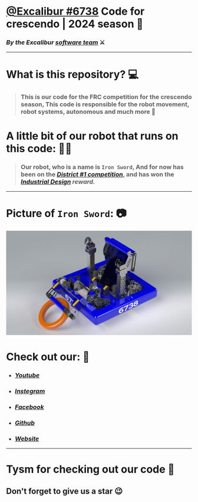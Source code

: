 # [@Excalibur #6738](https://github.com/ExcaliburFRC) Code for crescendo | 2024 season 🤖
### *By the Excalibur [software team](https://github.com/ExcaliburFRC/Crescendo2024/graphs/contributors)* ⚔️
-----------------------------------------

# What is this repository? 💻
> ### This is our code for the FRC competition for the crescendo season, This code is responsible for the robot movement, robot systems, autonomous and much more 🚀
# A little bit of our robot that runs on this code: 👨‍🎓
> ### Our robot, who is a name is `Iron Sword`, And for now has been on the [***District #1 competition***](https://www.thebluealliance.com/event/2024isde1), and has won the ***[Industrial Design](https://www.firstinspires.org/resource-library/frc/awards-based-on-machine-creativity-innovation#:~:text=Industrial%20Design%20Award%C2%A0sponsored%20by%20General%20Motors) reward.***
----------------------------------------------------------------------------------------------------------------------------------------------------------
# Picture of `Iron Sword`: 📷
![image](https://github.com/I-No-oNe/I-No-oNe/blob/main/Frc/Iron%20sword%20picture.jpg?raw=true)
# Check out our: 📰
- ### [*Youtube*](https://www.youtube.com/channel/UCVLYbxGoGUWkjDTZQfkLz5g)
- ### [*Instegram*](https://www.instagram.com/excalibur_6738/)
- ### [*Facebook*](https://www.facebook.com/excaliburfrc/)
- ### [*Github*](https://github.com/ExcaliburFRC)
- ### [*Website*](https://excaliburfrc.github.io/#)
---------------------------------------------------------------
# Tysm for checking out our code 🙏
## Don't forget to give us a star 😉
 
